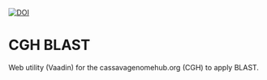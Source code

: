 [![DOI](https://zenodo.org/badge/428417737.svg)](https://zenodo.org/badge/latestdoi/428417737)

# CGH BLAST

Web utility (Vaadin) for the cassavagenomehub.org (CGH) to apply BLAST.
